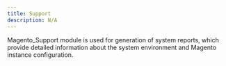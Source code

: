 ```yaml
---
title: Support
description: N/A
---
```


Magento_Support module is used for generation of system reports, which provide detailed information about the system environment and Magento instance configuration.

